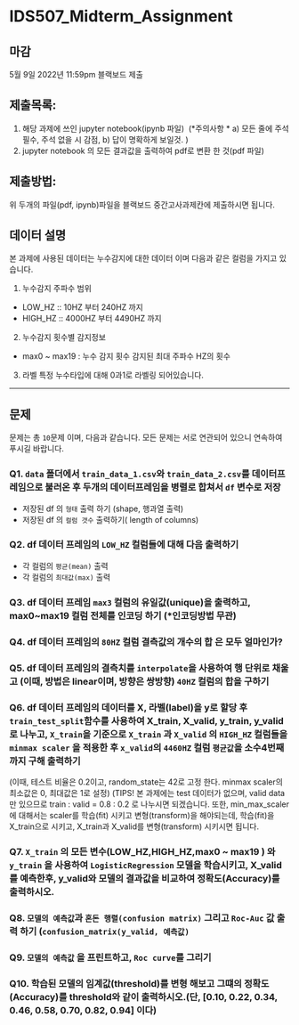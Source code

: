 # IDS507_Midterm_Assignment

## 마감 
 5월 9일 2022년 11:59pm 블랙보드 제출

## 제출목록:
 1. 해당 과제에 쓰인 jupyter notebook(ipynb 파일)  (*주의사항 * a) 모든 줄에 주석 필수, 주석 없을 시 감점, b) 답이 명확하게 보일것. ) 
 2. jupyter notebook 의 모든 결과값을 출력하여 pdf로 변환 한 것(pdf 파일)

## 제출방법:
 위 두개의 파일(pdf, ipynb)파일을 블랙보드 중간고사과제칸에 제출하시면 됩니다.

## 데이터 설명 
본 과제에 사용된 데이터는 누수감지에 대한 데이터 이며 다음과 같은 컬럼을 가지고 있습니다.  

1. 누수감지 주파수 범위 
- LOW_HZ :: 10HZ 부터 240HZ 까지 
- HIGH_HZ :: 4000HZ 부터  4490HZ 까지 

2. 누수감지 횟수별 감지정보 
- max0 ~ max19 :  누수 감지 횟수 감지된 최대 주파수 HZ의 횟수 

3. 라벨
특정 누수타입에 대해 0과1로 라벨링 되어있습니다.

---
## 문제 

문제는 총 `10`문제 이며, 다음과 같습니다. 모든 문제는 서로 연관되어 있으니 연속하여 푸시길 바랍니다. 

### Q1. `data` 폴더에서 `train_data_1.csv`와 `train_data_2.csv`를 데이터프레임으로 불러온 후 두개의 데이터프레임을 병렬로 합쳐서 `df` 변수로 저장  
- 저장된 df 의 `형태` 출력 하기 (shape, 행과열 출력)
- 저장된 df 의 `컬럼 갯수` 출력하기( length of columns)

### Q2. df 데이터 프레임의 `LOW_HZ` 컬럼들에 대해 다음 출력하기 
- 각 컬럼의 `평균(mean)` 출력
- 각 컬럼의 `최대값(max)` 출력

### Q3. df 데이터 프레임 `max3` 컬럼의 유일값(unique)을 출력하고, max0~max19 컬럼 전체를 인코딩 하기 (*인코딩방법 무관)

### Q4. df 데이터 프레임의 `80HZ` 컬럼  결측값의 개수의 합 은 모두 얼마인가? 

### Q5. df 데이터 프레임의 결측치를 `interpolate`을 사용하여 행 단위로 채울고 (이때, 방법은 linear이며, 방향은 쌍방향) `40HZ` 컬럼의 합을 구하기 

### Q6. df 데이터 프레임의 데이터를 X, 라벨(label)을 y로 할당 후 `train_test_split`함수를 사용하여 X_train, X_valid, y_train, y_valid 로 나누고, `X_train`을 기준으로 `X_train` 과 `X_valid` 의 `HIGH_HZ` 컬럼들을 `minmax scaler` 을 적용한 후 `x_valid`의 `4460HZ` 컬럼 `평균값`을 소수4번째 까지 구해 출력하기 
(이때, 테스트 비율은 0.2이고, random_state는 42로 고정 한다. minmax scaler의 최소값은 0, 최대값은 1로 설정)
(TIPS! 본 과제에는 test 데이터가 없으며, valid data만 있으므로 train : valid = 0.8 : 0.2 로 나누시면 되겠습니다.
또한,  min_max_scaler에 대해서는  scaler를 학습(fit) 시키고 변형(transform)을 해야되는데, 학습(fit)을 X_train으로 시키고, X_train과 X_valid를 변형(transform) 시키시면 됩니다. 

### Q7. `X_train` 의 **모든 변수**(LOW_HZ,HIGH_HZ,max0 ~ max19 ) 와 `y_train` 을 사용하여 `LogisticRegression` 모델을 학습시키고, X_valid를 예측한후, y_valid와 모델의 결과값을 비교하여 정확도(Accuracy)를 출력하시오. 

### Q8. `모델의 예측값`과  `혼돈 행렬(confusion matrix)` 그리고 `Roc-Auc` 값 출력 하기 (`confusion_matrix(y_valid, 예측값)`

### Q9. `모델의 예측값` 을 프린트하고, `Roc curve`를 그리기

### Q10. 학습된 모델의 임계값(threshold)를 변형 해보고 그떄의 정확도(Accuracy)를 threshold와 같이 출력하시오.(단, [0.10, 0.22, 0.34, 0.46, 0.58, 0.70, 0.82, 0.94] 이다) 
